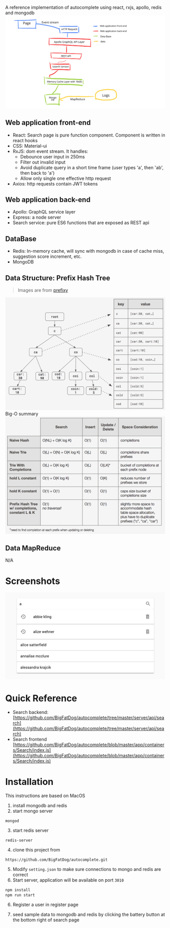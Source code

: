 A reference implementation of autocomplete using react, rxjs, apollo, redis and mongodb
![Architecture](https://github.com/BigFatDog/autocomplete/blob/develop/screenshots/architecture.jpeg)

## Web application front-end
- React: Search page is pure function component. Component is written in react hooks
- CSS: Material-ui
- RxJS: dom event stream. It handles:
  - Debounce user input in 250ms
  - Filter out invalid input
  - Avoid duplicate query in a short time frame (user types 'a', then 'ab', then back to 'a')
  - Allow only single one effective http request 
- Axios: http requests contain JWT tokens
## Web application back-end
- Apollo: GraphQL service layer
- Express: a node server
- Search service: pure ES6 functions that are exposed as REST api
## DataBase
- Redis: In-memory cache, will sync with mongodb in case of cache miss, suggestion score increment, etc.
- MongoDB
## Data Structure: Prefix Hash Tree
> Images are from [prefixy](https://prefixy.github.io)

![Prefix Hash Tree](https://github.com/BigFatDog/autocomplete/blob/develop/screenshots/prefix-hash-tree.png)
Big-O summary
![Big O Summary](https://github.com/BigFatDog/autocomplete/blob/develop/screenshots/big-o-summary.png)
## Data MapReduce
N/A

# Screenshots
![Search Result](https://github.com/BigFatDog/autocomplete/blob/develop/screenshots/search-res.png)



# Quick Reference
* Search backend: [https://github.com/BigFatDog/autocomplete/tree/master/server/api/search](https://github.com/BigFatDog/autocomplete/tree/master/server/api/search)
* Search frontend [https://github.com/BigFatDog/autocomplete/blob/master/app/containers/Search/index.js](https://github.com/BigFatDog/autocomplete/blob/master/app/containers/Search/index.js)


# Installation
This instructions are based on MacOS
1. install mongodb and redis 
2. start mongo server
```
mongod
```
3. start redis server
```
redis-server
```
4. clone this project from
```
https://github.com/BigFatDog/autocomplete.git
```

5. Modify ``setting.json`` to make sure connections to mongo and redis are correct
6. Start server, application will be available on port `3010`
```
npm install
npm run start
```

6. Register a user in register page

7. seed sample data to mongodb and redis by clicking the battery button at the bottom right of search page

